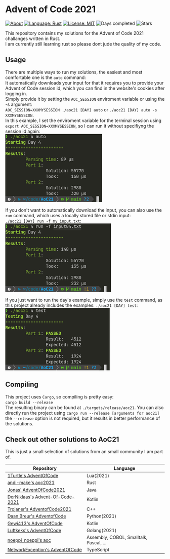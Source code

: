 # Advent of Code 2021

[![About](https://img.shields.io/badge/Advent%20of%20Code-2021-brightgreen)](https://adventofcode.com/2021/about)
[![Language: Rust](https://img.shields.io/badge/Language-Rust-orange.svg)](https://en.wikipedia.org/wiki/Rust_(programming_language))
[![License: MIT](https://img.shields.io/badge/License-MIT-blue.svg)](https://mit-license.org/)
![Days completed](https://img.shields.io/badge/Days%20completed-9+(2x0.5)-red)
![Stars](https://img.shields.io/badge/Stars-20-yellow)

This repository contains my solutions for the Advent of Code 2021 challanges written in Rust.  
I am currently still learning rust so please dont jude the quality of my code.

## Usage

There are multiple ways to run my solutions, the easiest and most comfortable one is the `auto` command:  
It automatically downloads your input for that it requires you to provide your Advent of Code session id,
which you can find in the website's cookies after logging in.  
Simply provide it by setting the `AOC_SESSION` enviroment variable or using the -s argument:  
`AOC_SESSION=XXXMYSESSION ./aoc21 [DAY] auto` or `./aoc21 [DAY] auto -s XXXMYSESSION`.  
In this example, I set the enviroment variable for the terminal session using `export AOC_SESSION=XXXMYSESSION`, so I can run it without specifiyng the session id again:  
![auto command in action](./images/auto.png)  

If you don't want to automatically download the input, you can also use the `run` command, which uses a locally stored file or stdin input:  
`./aoc21 [DAY] run -f my_input.txt`:  
![run command in action](./images/run.png)  

If you just want to run the day's example, simply use the `test` command, as this project already includes the examples:
`./aoc21 [DAY] test`:  
![test command in action](./images/test.png)  

## Compiling

This project uses `Cargo`, so compiling is pretty easy:  
`cargo build --release`  
The resulting binary can be found at `./targets/release/aoc21`. You can also directly run the project using `cargo run --release [arguments for aoc21]`  
the `--release` option is not required, but it results in better performance of the solutions.

## Check out other solutions to AoC21

This is just a small selection of solutions from an small community I am part of.

| Repository                                                                            | Language                                |
|---------------------------------------------------------------------------------------|-----------------------------------------|
| [1Turtle's AdventOfCode](https://github.com/1Turtle/AdventOfCode)                     | Lua(2021)                               |
| [andi-make's aoc2021](https://github.com/andi-makes/aoc2021)                          | Rust                                    |
| [Jonas' AdventOfCode2021](https://github.com/J0B10/AdventOfCode2021)                  | Java                                    |
| [DerNiklaas's Advent-Of-Code-2021](https://github.com/derNiklaas/Advent-Of-Code-2021) | Kotlin                                  |
| [Trojaner's AdventofCode2021](https://github.com/TrojanerHD/AdventofCode2021)         | C++                                     |
| [Daan Breur's AdventofCode](https://github.com/daanbreur/AdventofCode)                | Python(2021)                            |
| [Gewi413's AdventOfCode](https://github.com/Gewi413/AdventOfCode)                     | Kotlin                                  |
| [Luftkeks's AdventOfCode](https://github.com/luftkeks/AdventOfCode)                   | Golang(2021)                            |
| [noeppi_noeppi's aoc](https://github.com/noeppi-noeppi/aoc)                           | Assembly, COBOL, Smalltalk, Pascal, ... |
| [NetworkException's AdventOfCode](https://github.com/networkException/AdventOfCode)   | TypeScript                              |
